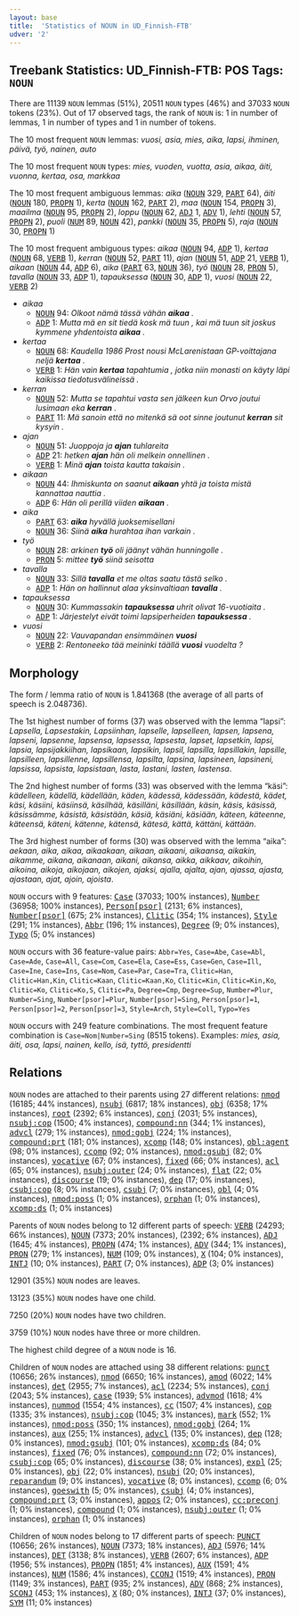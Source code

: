 ```yaml
---
layout: base
title:  'Statistics of NOUN in UD_Finnish-FTB'
udver: '2'
---
```


## Treebank Statistics: UD_Finnish-FTB: POS Tags: `NOUN`

There are 11139 `NOUN` lemmas (51%), 20511 `NOUN` types (46%) and 37033 `NOUN` tokens (23%).
Out of 17 observed tags, the rank of `NOUN` is: 1 in number of lemmas, 1 in number of types and 1 in number of tokens.

The 10 most frequent `NOUN` lemmas: <em>vuosi, asia, mies, aika, lapsi, ihminen, päivä, työ, nainen, auto</em>

The 10 most frequent `NOUN` types:  <em>mies, vuoden, vuotta, asia, aikaa, äiti, vuonna, kertaa, osa, markkaa</em>

The 10 most frequent ambiguous lemmas: <em>aika</em> (<tt><a href="fi_ftb-pos-NOUN.html">NOUN</a></tt> 329, <tt><a href="fi_ftb-pos-PART.html">PART</a></tt> 64), <em>äiti</em> (<tt><a href="fi_ftb-pos-NOUN.html">NOUN</a></tt> 180, <tt><a href="fi_ftb-pos-PROPN.html">PROPN</a></tt> 1), <em>kerta</em> (<tt><a href="fi_ftb-pos-NOUN.html">NOUN</a></tt> 162, <tt><a href="fi_ftb-pos-PART.html">PART</a></tt> 2), <em>maa</em> (<tt><a href="fi_ftb-pos-NOUN.html">NOUN</a></tt> 154, <tt><a href="fi_ftb-pos-PROPN.html">PROPN</a></tt> 3), <em>maailma</em> (<tt><a href="fi_ftb-pos-NOUN.html">NOUN</a></tt> 95, <tt><a href="fi_ftb-pos-PROPN.html">PROPN</a></tt> 2), <em>loppu</em> (<tt><a href="fi_ftb-pos-NOUN.html">NOUN</a></tt> 62, <tt><a href="fi_ftb-pos-ADJ.html">ADJ</a></tt> 1, <tt><a href="fi_ftb-pos-ADV.html">ADV</a></tt> 1), <em>lehti</em> (<tt><a href="fi_ftb-pos-NOUN.html">NOUN</a></tt> 57, <tt><a href="fi_ftb-pos-PROPN.html">PROPN</a></tt> 2), <em>puoli</em> (<tt><a href="fi_ftb-pos-NUM.html">NUM</a></tt> 89, <tt><a href="fi_ftb-pos-NOUN.html">NOUN</a></tt> 42), <em>pankki</em> (<tt><a href="fi_ftb-pos-NOUN.html">NOUN</a></tt> 35, <tt><a href="fi_ftb-pos-PROPN.html">PROPN</a></tt> 5), <em>raja</em> (<tt><a href="fi_ftb-pos-NOUN.html">NOUN</a></tt> 30, <tt><a href="fi_ftb-pos-PROPN.html">PROPN</a></tt> 1)

The 10 most frequent ambiguous types:  <em>aikaa</em> (<tt><a href="fi_ftb-pos-NOUN.html">NOUN</a></tt> 94, <tt><a href="fi_ftb-pos-ADP.html">ADP</a></tt> 1), <em>kertaa</em> (<tt><a href="fi_ftb-pos-NOUN.html">NOUN</a></tt> 68, <tt><a href="fi_ftb-pos-VERB.html">VERB</a></tt> 1), <em>kerran</em> (<tt><a href="fi_ftb-pos-NOUN.html">NOUN</a></tt> 52, <tt><a href="fi_ftb-pos-PART.html">PART</a></tt> 11), <em>ajan</em> (<tt><a href="fi_ftb-pos-NOUN.html">NOUN</a></tt> 51, <tt><a href="fi_ftb-pos-ADP.html">ADP</a></tt> 21, <tt><a href="fi_ftb-pos-VERB.html">VERB</a></tt> 1), <em>aikaan</em> (<tt><a href="fi_ftb-pos-NOUN.html">NOUN</a></tt> 44, <tt><a href="fi_ftb-pos-ADP.html">ADP</a></tt> 6), <em>aika</em> (<tt><a href="fi_ftb-pos-PART.html">PART</a></tt> 63, <tt><a href="fi_ftb-pos-NOUN.html">NOUN</a></tt> 36), <em>työ</em> (<tt><a href="fi_ftb-pos-NOUN.html">NOUN</a></tt> 28, <tt><a href="fi_ftb-pos-PRON.html">PRON</a></tt> 5), <em>tavalla</em> (<tt><a href="fi_ftb-pos-NOUN.html">NOUN</a></tt> 33, <tt><a href="fi_ftb-pos-ADP.html">ADP</a></tt> 1), <em>tapauksessa</em> (<tt><a href="fi_ftb-pos-NOUN.html">NOUN</a></tt> 30, <tt><a href="fi_ftb-pos-ADP.html">ADP</a></tt> 1), <em>vuosi</em> (<tt><a href="fi_ftb-pos-NOUN.html">NOUN</a></tt> 22, <tt><a href="fi_ftb-pos-VERB.html">VERB</a></tt> 2)


* <em>aikaa</em>
  * <tt><a href="fi_ftb-pos-NOUN.html">NOUN</a></tt> 94: <em>Olkoot nämä tässä vähän <b>aikaa</b> .</em>
  * <tt><a href="fi_ftb-pos-ADP.html">ADP</a></tt> 1: <em>Mutta mä en sit tiedä kosk mä tuun , kai mä tuun sit joskus kymmene yhdentoista <b>aikaa</b> .</em>
* <em>kertaa</em>
  * <tt><a href="fi_ftb-pos-NOUN.html">NOUN</a></tt> 68: <em>Kaudella 1986 Prost nousi McLarenistaan GP-voittajana neljä <b>kertaa</b> .</em>
  * <tt><a href="fi_ftb-pos-VERB.html">VERB</a></tt> 1: <em>Hän vain <b>kertaa</b> tapahtumia , jotka niin monasti on käyty läpi kaikissa tiedotusvälineissä .</em>
* <em>kerran</em>
  * <tt><a href="fi_ftb-pos-NOUN.html">NOUN</a></tt> 52: <em>Mutta se tapahtui vasta sen jälkeen kun Orvo joutui lusimaan eka <b>kerran</b> .</em>
  * <tt><a href="fi_ftb-pos-PART.html">PART</a></tt> 11: <em>Mä sanoin että no mitenkä sä oot sinne joutunut <b>kerran</b> sit kysyin .</em>
* <em>ajan</em>
  * <tt><a href="fi_ftb-pos-NOUN.html">NOUN</a></tt> 51: <em>Juoppoja ja <b>ajan</b> tuhlareita</em>
  * <tt><a href="fi_ftb-pos-ADP.html">ADP</a></tt> 21: <em>hetken <b>ajan</b> hän oli melkein onnellinen .</em>
  * <tt><a href="fi_ftb-pos-VERB.html">VERB</a></tt> 1: <em>Minä <b>ajan</b> toista kautta takaisin .</em>
* <em>aikaan</em>
  * <tt><a href="fi_ftb-pos-NOUN.html">NOUN</a></tt> 44: <em>Ihmiskunta on saanut <b>aikaan</b> yhtä ja toista mistä kannattaa nauttia .</em>
  * <tt><a href="fi_ftb-pos-ADP.html">ADP</a></tt> 6: <em>Hän oli perillä viiden <b>aikaan</b> .</em>
* <em>aika</em>
  * <tt><a href="fi_ftb-pos-PART.html">PART</a></tt> 63: <em><b>aika</b> hyvällä juoksemisellani</em>
  * <tt><a href="fi_ftb-pos-NOUN.html">NOUN</a></tt> 36: <em>Siinä <b>aika</b> hurahtaa ihan varkain .</em>
* <em>työ</em>
  * <tt><a href="fi_ftb-pos-NOUN.html">NOUN</a></tt> 28: <em>arkinen <b>työ</b> oli jäänyt vähän hunningolle .</em>
  * <tt><a href="fi_ftb-pos-PRON.html">PRON</a></tt> 5: <em>mittee <b>työ</b> siinä seisotta</em>
* <em>tavalla</em>
  * <tt><a href="fi_ftb-pos-NOUN.html">NOUN</a></tt> 33: <em>Sillä <b>tavalla</b> et me oltas saatu tästä selko .</em>
  * <tt><a href="fi_ftb-pos-ADP.html">ADP</a></tt> 1: <em>Hän on hallinnut alaa yksinvaltiaan <b>tavalla</b> .</em>
* <em>tapauksessa</em>
  * <tt><a href="fi_ftb-pos-NOUN.html">NOUN</a></tt> 30: <em>Kummassakin <b>tapauksessa</b> uhrit olivat 16-vuotiaita .</em>
  * <tt><a href="fi_ftb-pos-ADP.html">ADP</a></tt> 1: <em>Järjestelyt eivät toimi lapsiperheiden <b>tapauksessa</b> .</em>
* <em>vuosi</em>
  * <tt><a href="fi_ftb-pos-NOUN.html">NOUN</a></tt> 22: <em>Vauvapandan ensimmäinen <b>vuosi</b></em>
  * <tt><a href="fi_ftb-pos-VERB.html">VERB</a></tt> 2: <em>Rentoneeko tää meininki täällä <b>vuosi</b> vuodelta ?</em>

## Morphology

The form / lemma ratio of `NOUN` is 1.841368 (the average of all parts of speech is 2.048736).

The 1st highest number of forms (37) was observed with the lemma “lapsi”: <em>Lapsella, Lapsestakin, Lapsiinhan, lapselle, lapselleen, lapsen, lapsena, lapseni, lapsenne, lapsensa, lapsessa, lapsesta, lapset, lapsetkin, lapsi, lapsia, lapsijakkiihan, lapsikaan, lapsikin, lapsil, lapsilla, lapsillakin, lapsille, lapsilleen, lapsillenne, lapsillensa, lapsilta, lapsina, lapsineen, lapsineni, lapsissa, lapsista, lapsistaan, lasta, lastani, lasten, lastensa</em>.

The 2nd highest number of forms (33) was observed with the lemma “käsi”: <em>kädelleen, kädellä, kädellään, käden, kädessä, kädessään, kädestä, kädet, käsi, käsiini, käsiinsä, käsilhää, käsilläni, käsillään, käsin, käsis, käsissä, käsissämme, käsistä, käsistään, käsiä, käsiäni, käsiään, käteen, käteenne, käteensä, käteni, kätenne, kätensä, kätesä, kättä, kättäni, kättään</em>.

The 3rd highest number of forms (30) was observed with the lemma “aika”: <em>aekaan, aika, aikaa, aikaakaan, aikaan, aikaani, aikaansa, aikakin, aikamme, aikana, aikanaan, aikani, aikansa, aikka, aikkaav, aikoihin, aikoina, aikoja, aikojaan, aikojen, ajaksi, ajalla, ajalta, ajan, ajassa, ajasta, ajastaan, ajat, ajoin, ajoista</em>.

`NOUN` occurs with 9 features: <tt><a href="fi_ftb-feat-Case.html">Case</a></tt> (37033; 100% instances), <tt><a href="fi_ftb-feat-Number.html">Number</a></tt> (36958; 100% instances), <tt><a href="fi_ftb-feat-Person-psor.html">Person[psor]</a></tt> (2131; 6% instances), <tt><a href="fi_ftb-feat-Number-psor.html">Number[psor]</a></tt> (675; 2% instances), <tt><a href="fi_ftb-feat-Clitic.html">Clitic</a></tt> (354; 1% instances), <tt><a href="fi_ftb-feat-Style.html">Style</a></tt> (291; 1% instances), <tt><a href="fi_ftb-feat-Abbr.html">Abbr</a></tt> (196; 1% instances), <tt><a href="fi_ftb-feat-Degree.html">Degree</a></tt> (9; 0% instances), <tt><a href="fi_ftb-feat-Typo.html">Typo</a></tt> (5; 0% instances)

`NOUN` occurs with 36 feature-value pairs: `Abbr=Yes`, `Case=Abe`, `Case=Abl`, `Case=Ade`, `Case=All`, `Case=Com`, `Case=Ela`, `Case=Ess`, `Case=Gen`, `Case=Ill`, `Case=Ine`, `Case=Ins`, `Case=Nom`, `Case=Par`, `Case=Tra`, `Clitic=Han`, `Clitic=Han,Kin`, `Clitic=Kaan`, `Clitic=Kaan,Ko`, `Clitic=Kin`, `Clitic=Kin,Ko`, `Clitic=Ko`, `Clitic=Ko,S`, `Clitic=Pa`, `Degree=Cmp`, `Degree=Sup`, `Number=Plur`, `Number=Sing`, `Number[psor]=Plur`, `Number[psor]=Sing`, `Person[psor]=1`, `Person[psor]=2`, `Person[psor]=3`, `Style=Arch`, `Style=Coll`, `Typo=Yes`

`NOUN` occurs with 249 feature combinations.
The most frequent feature combination is `Case=Nom|Number=Sing` (8515 tokens).
Examples: <em>mies, asia, äiti, osa, lapsi, nainen, kello, isä, tyttö, presidentti</em>


## Relations

`NOUN` nodes are attached to their parents using 27 different relations: <tt><a href="fi_ftb-dep-nmod.html">nmod</a></tt> (16185; 44% instances), <tt><a href="fi_ftb-dep-nsubj.html">nsubj</a></tt> (6817; 18% instances), <tt><a href="fi_ftb-dep-obj.html">obj</a></tt> (6358; 17% instances), <tt><a href="fi_ftb-dep-root.html">root</a></tt> (2392; 6% instances), <tt><a href="fi_ftb-dep-conj.html">conj</a></tt> (2031; 5% instances), <tt><a href="fi_ftb-dep-nsubj-cop.html">nsubj:cop</a></tt> (1500; 4% instances), <tt><a href="fi_ftb-dep-compound-nn.html">compound:nn</a></tt> (344; 1% instances), <tt><a href="fi_ftb-dep-advcl.html">advcl</a></tt> (279; 1% instances), <tt><a href="fi_ftb-dep-nmod-gobj.html">nmod:gobj</a></tt> (224; 1% instances), <tt><a href="fi_ftb-dep-compound-prt.html">compound:prt</a></tt> (181; 0% instances), <tt><a href="fi_ftb-dep-xcomp.html">xcomp</a></tt> (148; 0% instances), <tt><a href="fi_ftb-dep-obl-agent.html">obl:agent</a></tt> (98; 0% instances), <tt><a href="fi_ftb-dep-ccomp.html">ccomp</a></tt> (92; 0% instances), <tt><a href="fi_ftb-dep-nmod-gsubj.html">nmod:gsubj</a></tt> (82; 0% instances), <tt><a href="fi_ftb-dep-vocative.html">vocative</a></tt> (67; 0% instances), <tt><a href="fi_ftb-dep-fixed.html">fixed</a></tt> (66; 0% instances), <tt><a href="fi_ftb-dep-acl.html">acl</a></tt> (65; 0% instances), <tt><a href="fi_ftb-dep-nsubj-outer.html">nsubj:outer</a></tt> (24; 0% instances), <tt><a href="fi_ftb-dep-flat.html">flat</a></tt> (22; 0% instances), <tt><a href="fi_ftb-dep-discourse.html">discourse</a></tt> (19; 0% instances), <tt><a href="fi_ftb-dep-dep.html">dep</a></tt> (17; 0% instances), <tt><a href="fi_ftb-dep-csubj-cop.html">csubj:cop</a></tt> (8; 0% instances), <tt><a href="fi_ftb-dep-csubj.html">csubj</a></tt> (7; 0% instances), <tt><a href="fi_ftb-dep-obl.html">obl</a></tt> (4; 0% instances), <tt><a href="fi_ftb-dep-nmod-poss.html">nmod:poss</a></tt> (1; 0% instances), <tt><a href="fi_ftb-dep-orphan.html">orphan</a></tt> (1; 0% instances), <tt><a href="fi_ftb-dep-xcomp-ds.html">xcomp:ds</a></tt> (1; 0% instances)

Parents of `NOUN` nodes belong to 12 different parts of speech: <tt><a href="fi_ftb-pos-VERB.html">VERB</a></tt> (24293; 66% instances), <tt><a href="fi_ftb-pos-NOUN.html">NOUN</a></tt> (7373; 20% instances),  (2392; 6% instances), <tt><a href="fi_ftb-pos-ADJ.html">ADJ</a></tt> (1645; 4% instances), <tt><a href="fi_ftb-pos-PROPN.html">PROPN</a></tt> (474; 1% instances), <tt><a href="fi_ftb-pos-ADV.html">ADV</a></tt> (344; 1% instances), <tt><a href="fi_ftb-pos-PRON.html">PRON</a></tt> (279; 1% instances), <tt><a href="fi_ftb-pos-NUM.html">NUM</a></tt> (109; 0% instances), <tt><a href="fi_ftb-pos-X.html">X</a></tt> (104; 0% instances), <tt><a href="fi_ftb-pos-INTJ.html">INTJ</a></tt> (10; 0% instances), <tt><a href="fi_ftb-pos-PART.html">PART</a></tt> (7; 0% instances), <tt><a href="fi_ftb-pos-ADP.html">ADP</a></tt> (3; 0% instances)

12901 (35%) `NOUN` nodes are leaves.

13123 (35%) `NOUN` nodes have one child.

7250 (20%) `NOUN` nodes have two children.

3759 (10%) `NOUN` nodes have three or more children.

The highest child degree of a `NOUN` node is 16.

Children of `NOUN` nodes are attached using 38 different relations: <tt><a href="fi_ftb-dep-punct.html">punct</a></tt> (10656; 26% instances), <tt><a href="fi_ftb-dep-nmod.html">nmod</a></tt> (6650; 16% instances), <tt><a href="fi_ftb-dep-amod.html">amod</a></tt> (6022; 14% instances), <tt><a href="fi_ftb-dep-det.html">det</a></tt> (2955; 7% instances), <tt><a href="fi_ftb-dep-acl.html">acl</a></tt> (2234; 5% instances), <tt><a href="fi_ftb-dep-conj.html">conj</a></tt> (2043; 5% instances), <tt><a href="fi_ftb-dep-case.html">case</a></tt> (1939; 5% instances), <tt><a href="fi_ftb-dep-advmod.html">advmod</a></tt> (1618; 4% instances), <tt><a href="fi_ftb-dep-nummod.html">nummod</a></tt> (1554; 4% instances), <tt><a href="fi_ftb-dep-cc.html">cc</a></tt> (1507; 4% instances), <tt><a href="fi_ftb-dep-cop.html">cop</a></tt> (1335; 3% instances), <tt><a href="fi_ftb-dep-nsubj-cop.html">nsubj:cop</a></tt> (1045; 3% instances), <tt><a href="fi_ftb-dep-mark.html">mark</a></tt> (552; 1% instances), <tt><a href="fi_ftb-dep-nmod-poss.html">nmod:poss</a></tt> (350; 1% instances), <tt><a href="fi_ftb-dep-nmod-gobj.html">nmod:gobj</a></tt> (264; 1% instances), <tt><a href="fi_ftb-dep-aux.html">aux</a></tt> (255; 1% instances), <tt><a href="fi_ftb-dep-advcl.html">advcl</a></tt> (135; 0% instances), <tt><a href="fi_ftb-dep-dep.html">dep</a></tt> (128; 0% instances), <tt><a href="fi_ftb-dep-nmod-gsubj.html">nmod:gsubj</a></tt> (101; 0% instances), <tt><a href="fi_ftb-dep-xcomp-ds.html">xcomp:ds</a></tt> (84; 0% instances), <tt><a href="fi_ftb-dep-fixed.html">fixed</a></tt> (76; 0% instances), <tt><a href="fi_ftb-dep-compound-nn.html">compound:nn</a></tt> (72; 0% instances), <tt><a href="fi_ftb-dep-csubj-cop.html">csubj:cop</a></tt> (65; 0% instances), <tt><a href="fi_ftb-dep-discourse.html">discourse</a></tt> (38; 0% instances), <tt><a href="fi_ftb-dep-expl.html">expl</a></tt> (25; 0% instances), <tt><a href="fi_ftb-dep-obj.html">obj</a></tt> (22; 0% instances), <tt><a href="fi_ftb-dep-nsubj.html">nsubj</a></tt> (20; 0% instances), <tt><a href="fi_ftb-dep-reparandum.html">reparandum</a></tt> (9; 0% instances), <tt><a href="fi_ftb-dep-vocative.html">vocative</a></tt> (8; 0% instances), <tt><a href="fi_ftb-dep-ccomp.html">ccomp</a></tt> (6; 0% instances), <tt><a href="fi_ftb-dep-goeswith.html">goeswith</a></tt> (5; 0% instances), <tt><a href="fi_ftb-dep-csubj.html">csubj</a></tt> (4; 0% instances), <tt><a href="fi_ftb-dep-compound-prt.html">compound:prt</a></tt> (3; 0% instances), <tt><a href="fi_ftb-dep-appos.html">appos</a></tt> (2; 0% instances), <tt><a href="fi_ftb-dep-cc-preconj.html">cc:preconj</a></tt> (1; 0% instances), <tt><a href="fi_ftb-dep-compound.html">compound</a></tt> (1; 0% instances), <tt><a href="fi_ftb-dep-nsubj-outer.html">nsubj:outer</a></tt> (1; 0% instances), <tt><a href="fi_ftb-dep-orphan.html">orphan</a></tt> (1; 0% instances)

Children of `NOUN` nodes belong to 17 different parts of speech: <tt><a href="fi_ftb-pos-PUNCT.html">PUNCT</a></tt> (10656; 26% instances), <tt><a href="fi_ftb-pos-NOUN.html">NOUN</a></tt> (7373; 18% instances), <tt><a href="fi_ftb-pos-ADJ.html">ADJ</a></tt> (5976; 14% instances), <tt><a href="fi_ftb-pos-DET.html">DET</a></tt> (3138; 8% instances), <tt><a href="fi_ftb-pos-VERB.html">VERB</a></tt> (2607; 6% instances), <tt><a href="fi_ftb-pos-ADP.html">ADP</a></tt> (1956; 5% instances), <tt><a href="fi_ftb-pos-PROPN.html">PROPN</a></tt> (1851; 4% instances), <tt><a href="fi_ftb-pos-AUX.html">AUX</a></tt> (1591; 4% instances), <tt><a href="fi_ftb-pos-NUM.html">NUM</a></tt> (1586; 4% instances), <tt><a href="fi_ftb-pos-CCONJ.html">CCONJ</a></tt> (1519; 4% instances), <tt><a href="fi_ftb-pos-PRON.html">PRON</a></tt> (1149; 3% instances), <tt><a href="fi_ftb-pos-PART.html">PART</a></tt> (935; 2% instances), <tt><a href="fi_ftb-pos-ADV.html">ADV</a></tt> (868; 2% instances), <tt><a href="fi_ftb-pos-SCONJ.html">SCONJ</a></tt> (453; 1% instances), <tt><a href="fi_ftb-pos-X.html">X</a></tt> (80; 0% instances), <tt><a href="fi_ftb-pos-INTJ.html">INTJ</a></tt> (37; 0% instances), <tt><a href="fi_ftb-pos-SYM.html">SYM</a></tt> (11; 0% instances)

